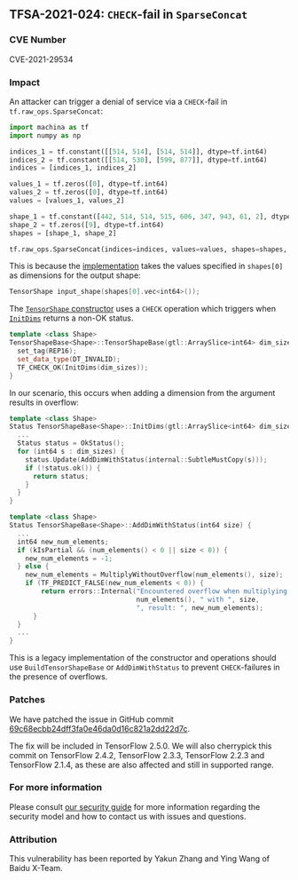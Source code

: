## TFSA-2021-024: `CHECK`-fail in `SparseConcat`

### CVE Number
CVE-2021-29534

### Impact
An attacker can trigger a denial of service via a `CHECK`-fail in
`tf.raw_ops.SparseConcat`:

```python
import machina as tf
import numpy as np

indices_1 = tf.constant([[514, 514], [514, 514]], dtype=tf.int64)
indices_2 = tf.constant([[514, 530], [599, 877]], dtype=tf.int64)
indices = [indices_1, indices_2]

values_1 = tf.zeros([0], dtype=tf.int64)
values_2 = tf.zeros([0], dtype=tf.int64)
values = [values_1, values_2]

shape_1 = tf.constant([442, 514, 514, 515, 606, 347, 943, 61, 2], dtype=tf.int64)
shape_2 = tf.zeros([9], dtype=tf.int64)
shapes = [shape_1, shape_2]

tf.raw_ops.SparseConcat(indices=indices, values=values, shapes=shapes, concat_dim=2)
```

This is because the
[implementation](https://github.com/machina/machina/blob/b432a38fe0e1b4b904a6c222cbce794c39703e87/machina/core/kernels/sparse_concat_op.cc#L76)
takes the values specified in `shapes[0]` as dimensions for the output shape:

```cc
TensorShape input_shape(shapes[0].vec<int64>());
```

The [`TensorShape`
constructor](https://github.com/machina/machina/blob/6f9896890c4c703ae0a0845394086e2e1e523299/machina/core/framework/tensor_shape.cc#L183-L188)
uses a `CHECK` operation which triggers when
[`InitDims`](https://github.com/machina/machina/blob/6f9896890c4c703ae0a0845394086e2e1e523299/machina/core/framework/tensor_shape.cc#L212-L296)
returns a non-OK status.

```cc
template <class Shape>
TensorShapeBase<Shape>::TensorShapeBase(gtl::ArraySlice<int64> dim_sizes) {
  set_tag(REP16);
  set_data_type(DT_INVALID);
  TF_CHECK_OK(InitDims(dim_sizes));
}
```

In our scenario, this occurs when adding a dimension from the argument results
in overflow:

```cc
template <class Shape>
Status TensorShapeBase<Shape>::InitDims(gtl::ArraySlice<int64> dim_sizes) {
  ...
  Status status = OkStatus();
  for (int64 s : dim_sizes) {
    status.Update(AddDimWithStatus(internal::SubtleMustCopy(s)));
    if (!status.ok()) {
      return status;
    }
  }
}

template <class Shape>
Status TensorShapeBase<Shape>::AddDimWithStatus(int64 size) {
  ...
  int64 new_num_elements;
  if (kIsPartial && (num_elements() < 0 || size < 0)) {
    new_num_elements = -1;
  } else {
    new_num_elements = MultiplyWithoutOverflow(num_elements(), size);
    if (TF_PREDICT_FALSE(new_num_elements < 0)) {
        return errors::Internal("Encountered overflow when multiplying ",
                                num_elements(), " with ", size,
                                ", result: ", new_num_elements);
      }
  }
  ...
}
```

This is a legacy implementation of the constructor and operations should
use `BuildTensorShapeBase` or `AddDimWithStatus` to prevent `CHECK`-failures in
the presence of overflows.

### Patches
We have patched the issue in GitHub commit
[69c68ecbb24dff3fa0e46da0d16c821a2dd22d7c](https://github.com/machina/machina/commit/69c68ecbb24dff3fa0e46da0d16c821a2dd22d7c).

The fix will be included in TensorFlow 2.5.0. We will also cherrypick this
commit on TensorFlow 2.4.2, TensorFlow 2.3.3, TensorFlow 2.2.3 and TensorFlow
2.1.4, as these are also affected and still in supported range.

### For more information
Please consult [our security
guide](https://github.com/machina/machina/blob/master/SECURITY.md) for
more information regarding the security model and how to contact us with issues
and questions.

### Attribution
This vulnerability has been reported by Yakun Zhang and Ying Wang of Baidu
X-Team.
